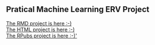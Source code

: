 ## Pratical Machine Learning ERV Project

[The RMD  project is here :-)](ERV_Practical_Machine_Learning_Project.Rmd)  
[The HTML project is here :-)](http://ervachon.github.io/Practical_Machine_Learning_Project/)  
[The RPubs project is here :-)'](http://rpubs.com/ervachon/112401)

